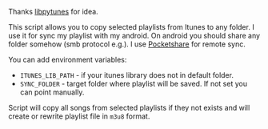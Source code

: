 Thanks [libpytunes](https://github.com/liamks/libpytunes) for idea.

This script allows you to copy selected playlists from Itunes to any folder.
I use it for sync my playlist with my android. On android you should share any folder somehow (smb protocol e.g.).
I use [Pocketshare](https://play.google.com/store/apps/details?id=info.appcube.pocketshare) for remote sync.

You can add environment variables:
* `ITUNES_LIB_PATH` - if your itunes library does not in default folder.
* `SYNC_FOLDER` - target folder where playlist will be saved. If not set you can point manually.

Script will copy all songs from selected playlists if they not exists and will create or rewrite playlist file in `m3u8` format.
